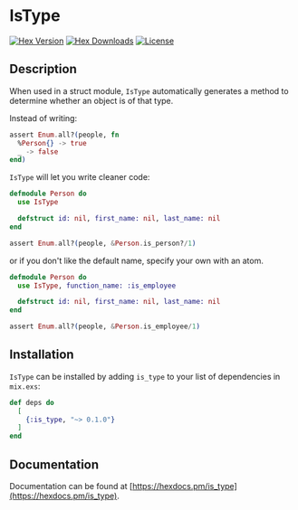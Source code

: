 # IsType

[![Hex Version][hex-img]][hex] [![Hex Downloads][downloads-img]][downloads] [![License][license-img]][license]

[hex-img]: https://img.shields.io/hexpm/v/is_type.svg
[hex]: https://hex.pm/packages/is_type
[downloads-img]: https://img.shields.io/hexpm/dt/is_type.svg
[downloads]: https://hex.pm/packages/is_type
[license-img]: https://img.shields.io/badge/license-MIT-blue.svg
[license]: https://opensource.org/licenses/MIT

## Description

When used in a struct module, `IsType` automatically generates a method to
determine whether an object is of that type.

Instead of writing:

```elixir
assert Enum.all?(people, fn
  %Person{} -> true
  _ -> false
end)
```

`IsType` will let you write cleaner code:

```elixir
defmodule Person do
  use IsType

  defstruct id: nil, first_name: nil, last_name: nil
end

assert Enum.all?(people, &Person.is_person?/1)
```

or if you don't like the default name, specify your own with an atom.

```elixir
defmodule Person do
  use IsType, function_name: :is_employee

  defstruct id: nil, first_name: nil, last_name: nil
end

assert Enum.all?(people, &Person.is_employee/1)
```

## Installation

`IsType` can be installed by adding `is_type` to your list of dependencies in
`mix.exs`:

```elixir
def deps do
  [
    {:is_type, "~> 0.1.0"}
  ]
end
```

## Documentation

Documentation can be found at [https://hexdocs.pm/is_type](https://hexdocs.pm/is_type).

